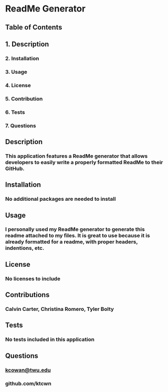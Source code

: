 # ReadMe Generator 
  ## Table of Contents
  ## 1. Description
  ### 2. Installation
  ### 3. Usage
  ### 4. License
  ### 5. Contribution
  ### 6. Tests
  ### 7. Questions

  ##  Description
  ### This application features a ReadMe generator that allows developers to easily write a properly formatted ReadMe to their GitHub.
        
  ## Installation
  ### No additional packages are needed to install
        
  ## Usage
  ### I personally used my ReadMe generator to generate this readme attached to my files. It is great to use because it is already formatted for a readme, with proper headers, indentions, etc. 
        
  ## License 
  ### No licenses to include
        
  ## Contributions
  ### Calvin Carter, Christina Romero, Tyler Bolty
        
  ## Tests
  ### No tests included in this application
        
  ## Questions
  ### kcowan@twu.edu
  ### github.com/ktcwn
        